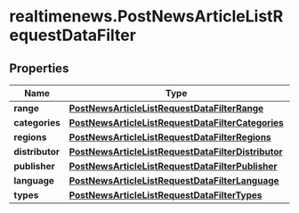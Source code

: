 # realtimenews.PostNewsArticleListRequestDataFilter

## Properties

Name | Type | Description | Notes
------------ | ------------- | ------------- | -------------
**range** | [**PostNewsArticleListRequestDataFilterRange**](PostNewsArticleListRequestDataFilterRange.md) |  | [optional] 
**categories** | [**PostNewsArticleListRequestDataFilterCategories**](PostNewsArticleListRequestDataFilterCategories.md) |  | [optional] 
**regions** | [**PostNewsArticleListRequestDataFilterRegions**](PostNewsArticleListRequestDataFilterRegions.md) |  | [optional] 
**distributor** | [**PostNewsArticleListRequestDataFilterDistributor**](PostNewsArticleListRequestDataFilterDistributor.md) |  | [optional] 
**publisher** | [**PostNewsArticleListRequestDataFilterPublisher**](PostNewsArticleListRequestDataFilterPublisher.md) |  | [optional] 
**language** | [**PostNewsArticleListRequestDataFilterLanguage**](PostNewsArticleListRequestDataFilterLanguage.md) |  | [optional] 
**types** | [**PostNewsArticleListRequestDataFilterTypes**](PostNewsArticleListRequestDataFilterTypes.md) |  | [optional] 


